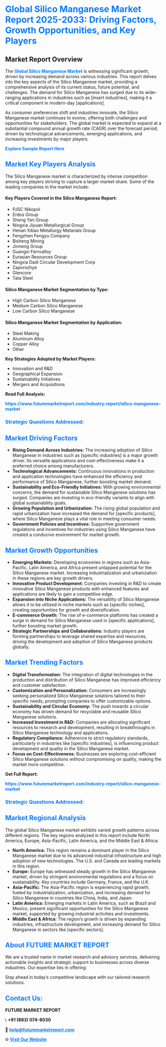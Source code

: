 <h1 style="color: #007BFF;">Global Silico Manganese Market Report 2025-2033: Driving Factors, Growth Opportunities, and Key Players</h1>

<section id="overview">
<h2>Market Report Overview</h2>
<p>The <a href="https://www.futuremarketreport.com/industry-report/silico-manganese-market" style="color: #007BFF; text-decoration: none;"><strong>Global Silico Manganese Market</strong></a> is witnessing significant growth, driven by increasing demand across various industries. This report delves into the key aspects of the Silico Manganese market, providing a comprehensive analysis of its current status, future potential, and challenges. The demand for Silico Manganese has surged due to its wide-ranging applications in industries such as [insert industries], making it a critical component in modern-day [applications].</p>
<p>As consumer preferences shift and industries innovate, the Silico Manganese market continues to evolve, offering both challenges and opportunities for stakeholders. The global market is expected to expand at a substantial compound annual growth rate (CAGR) over the forecast period, driven by technological advancements, emerging applications, and increasing investments by major players.</p>
</section>

<section id="overview">
<p><a href="https://www.futuremarketreport.com/request-sample/reportId=83828" style="color: #007BFF; text-decoration: none;"><strong>Explore Sample Report Here</strong></a></p>
</section>

<section id="key-players">
<h2 style="color: #007BFF;">Market Key Players Analysis</h2>
<p>The Silico Manganese market is characterized by intense competition among key players striving to capture a larger market share. Some of the leading companies in the market include:</p>
<h4>Key Players Covered in the Silico Manganese Report:</h4>
<ul><li>PJSC Nikopol</li><li>Erdos Group</li><li>Sheng Yan Group</li><li>Ningxia Jiyuan Metallurgical Group</li><li>Henan Xibao Metallurgy Metarials Group</li><li>Fengzhen Fengyu Company</li><li>Bisheng Mining</li><li>Jinneng Group</li><li>Guangxi Ferroalloy</li><li>Eurasian Resources Group</li><li>Ningxia Dadi Circular Development Corp</li><li>Zaporozhye</li><li>Glencore</li><li>Tata Steel</li></ul>
<h4>Silico Manganese Market Segmentation by Type:</h4>
<ul><li>High Carbon Silico Manganese</li><li>Medium Carbon Silico Manganese</li><li>Low Carbon Silico Manganese</li></ul>

<h4>Silico Manganese Market Segmentation by Application:</h4>
<ul><li>Steel Making</li><li>Aluminum Alloy</li><li>Copper Alloy</li><li>Other</li></ul>
<p><strong>Key Strategies Adopted by Market Players:</strong></p>
<ul>
<li>Innovation and R&D</li>
<li>Geographical Expansion</li>
<li>Sustainability Initiatives</li>
<li>Mergers and Acquisitions</li>
</ul>
</section>

<section>
<p><strong>Read Full Analysis: </strong></p><a href="https://www.futuremarketreport.com/industry-report/silico-manganese-market" style="color: #007BFF; text-decoration: none;"><strong>https://www.futuremarketreport.com/industry-report/silico-manganese-market</strong></a>
<h3 style="color: #007BFF;">Strategic Questions Addressed:</h3>
</section>

<section id="driving-factors">
<h2 style="color: #007BFF;">Market Driving Factors</h2>
<ul>
<li><strong>Rising Demand Across Industries:</strong> The increasing adoption of Silico Manganese in industries such as [specific industries] is a major growth driver. Its versatile applications and cost-effectiveness make it a preferred choice among manufacturers.</li>
<li><strong>Technological Advancements:</strong> Continuous innovations in production and application technologies have enhanced the efficiency and performance of Silico Manganese, further boosting market demand.</li>
<li><strong>Sustainability and Eco-Friendly Initiatives:</strong> With growing environmental concerns, the demand for sustainable Silico Manganese solutions has surged. Companies are investing in eco-friendly variants to align with global sustainability goals.</li>
<li><strong>Growing Population and Urbanization:</strong> The rising global population and rapid urbanization have increased the demand for [specific products], where Silico Manganese plays a vital role in meeting consumer needs.</li>
<li><strong>Government Policies and Incentives:</strong> Supportive government regulations and incentives for industries using Silico Manganese have created a conducive environment for market growth.</li>
</ul>
</section>

<section id="growth-opportunities">
<h2 style="color: #007BFF;">Market Growth Opportunities</h2>
<ul>
<li><strong>Emerging Markets:</strong> Developing economies in regions such as Asia-Pacific, Latin America, and Africa present untapped potential for the Silico Manganese market. Increasing industrialization and urbanization in these regions are key growth drivers.</li>
<li><strong>Innovative Product Development:</strong> Companies investing in R&D to create innovative Silico Manganese products with enhanced features and applications are likely to gain a competitive edge.</li>
<li><strong>Expansion into Niche Applications:</strong> The versatility of Silico Manganese allows it to be utilized in niche markets such as [specific niches], creating opportunities for growth and diversification.</li>
<li><strong>E-commerce Growth:</strong> The rise of e-commerce platforms has created a surge in demand for Silico Manganese used in [specific applications], further boosting market growth.</li>
<li><strong>Strategic Partnerships and Collaborations:</strong> Industry players are forming partnerships to leverage shared expertise and resources, driving the development and adoption of Silico Manganese products globally.</li>
</ul>
</section>

<section id="trending-factors">
<h2 style="color: #007BFF;">Market Trending Factors</h2>
<ul>
<li><strong>Digital Transformation:</strong> The integration of digital technologies in the production and distribution of Silico Manganese has improved efficiency and customer satisfaction.</li>
<li><strong>Customization and Personalization:</strong> Consumers are increasingly seeking personalized Silico Manganese solutions tailored to their specific needs, prompting companies to offer customizable options.</li>
<li><strong>Sustainability and Circular Economy:</strong> The push towards a circular economy has driven demand for recyclable and reusable Silico Manganese solutions.</li>
<li><strong>Increased Investment in R&D:</strong> Companies are allocating significant resources to research and development, resulting in breakthroughs in Silico Manganese technology and applications.</li>
<li><strong>Regulatory Compliance:</strong> Adherence to strict regulatory standards, particularly in industries like [specific industries], is influencing product development and quality in the Silico Manganese market.</li>
<li><strong>Focus on Cost-Effectiveness:</strong> Businesses are exploring cost-efficient Silico Manganese solutions without compromising on quality, making the market more competitive.</li>
</ul>
</section>

<section>
<p><strong>Get Full Report: </strong></p><a href="https://www.futuremarketreport.com/industry-report/silico-manganese-market" style="color: #007BFF; text-decoration: none;"><strong>https://www.futuremarketreport.com/industry-report/silico-manganese-market</strong></a>
<h3 style="color: #007BFF;">Strategic Questions Addressed:</h3>
</section>


<section id="regional-analysis">
<h2 style="color: #007BFF;">Market Regional Analysis</h2>
<p>The global Silico Manganese market exhibits varied growth patterns across different regions. The key regions analyzed in this report include North America, Europe, Asia-Pacific, Latin America, and the Middle East & Africa:</p>
<ul>
<li><strong>North America:</strong> This region remains a dominant player in the Silico Manganese market due to its advanced industrial infrastructure and high adoption of new technologies. The U.S. and Canada are leading markets in this region.</li>
<li><strong>Europe:</strong> Europe has witnessed steady growth in the Silico Manganese market, driven by stringent environmental regulations and a focus on sustainability. Key countries include Germany, France, and the U.K.</li>
<li><strong>Asia-Pacific:</strong> The Asia-Pacific region is experiencing rapid growth, fueled by industrialization, urbanization, and increasing demand for Silico Manganese in countries like China, India, and Japan.</li>
<li><strong>Latin America:</strong> Emerging markets in Latin America, such as Brazil and Mexico, present significant opportunities for the Silico Manganese market, supported by growing industrial activities and investments.</li>
<li><strong>Middle East & Africa:</strong> The region’s growth is driven by expanding industries, infrastructure development, and increasing demand for Silico Manganese in sectors like [specific sectors].</li>
</ul>
</section>

<footer>
<h2 style="color: #007BFF;">About FUTURE MARKET REPORT</h2>
<p>We are a trusted name in market research and advisory services, delivering actionable insights and strategic support to businesses across diverse industries. Our expertise lies in offering:</p>

<p>Stay ahead in today’s competitive landscape with our tailored research solutions.</p>

<h2 style="color: #007BFF;">Contact Us:</h2>
<p><strong>FUTURE MARKET REPORT</strong></p>
<p>📞 <strong>+91 (883) 074-8030</strong></p>
<p>📧 <strong><a href="mailto:help@futuremarketreport.com" style="color: #007BFF;">help@futuremarketreport.com</a></strong></p>
<p>🌐 <strong><a href="https://www.futuremarketreport.com/" style="color: #007BFF;">Visit Our Website</a></strong></p>
</footer>